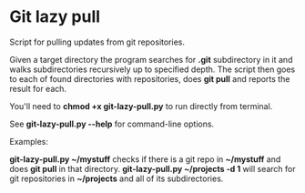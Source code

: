 # Git lazy pull
Script for pulling updates from git repositories.

Given a target directory the program searches for **.git** subdirectory in it and walks subdirectories recursively up to specified depth.
The script then goes to each of found directories with repositories, does **git pull** and reports the result for each.

You'll need to **chmod +x git-lazy-pull.py** to run directly from terminal.

See **git-lazy-pull.py --help** for command-line options.

Examples:

**git-lazy-pull.py ~/mystuff** checks if there is a git repo in **~/mystuff** and does **git pull** in that directory.
**git-lazy-pull.py ~/projects -d 1** will search for git repositories in **~/projects** and all of its subdirectories.






